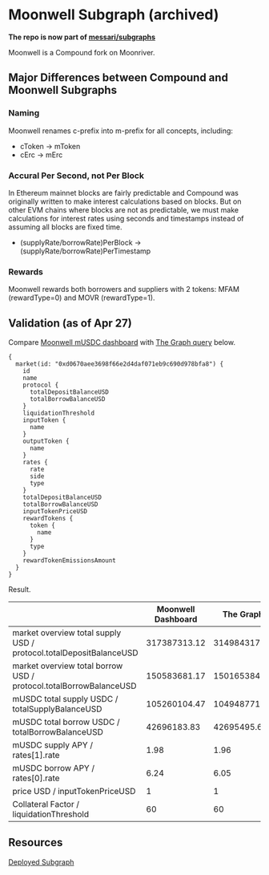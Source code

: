 # Moonwell Subgraph (archived)

**The repo is now part of [messari/subgraphs](https://github.com/messari/subgraphs/tree/master/subgraphs/compound-forks/moonwell)**

Moonwell is a Compound fork on Moonriver.

## Major Differences between Compound and Moonwell Subgraphs

### Naming

Moonwell renames c-prefix into m-prefix for all concepts, including:

- cToken -> mToken
- cErc -> mErc

### Accural Per Second, not Per Block

In Ethereum mainnet blocks are fairly predictable and Compound was originally written to make interest calculations based on blocks. But on other EVM chains where blocks are not as predictable, we must make calculations for interest rates using seconds and timestamps instead of assuming all blocks are fixed time.

- (supplyRate/borrowRate)PerBlock -> (supplyRate/borrowRate)PerTimestamp

### Rewards

Moonwell rewards both borrowers and suppliers with 2 tokens: MFAM (rewardType=0) and MOVR (rewardType=1).

## Validation (as of Apr 27)

Compare [Moonwell mUSDC dashboard](https://moonwell.fi/apollo/USDC) with [The Graph query](https://api.thegraph.com/subgraphs/name/0xbe1/moonwell-subgraph/graphql) below.

```gql
{
  market(id: "0xd0670aee3698f66e2d4daf071eb9c690d978bfa8") {
    id
    name
    protocol {
      totalDepositBalanceUSD
      totalBorrowBalanceUSD
    }
    liquidationThreshold
    inputToken {
      name
    }
    outputToken {
      name
    }
    rates {
      rate
      side
      type
    }
    totalDepositBalanceUSD
    totalBorrowBalanceUSD
    inputTokenPriceUSD
    rewardTokens {
      token {
        name
      }
      type
    }
    rewardTokenEmissionsAmount
  }
}
```

Result.

|                                                                    | Moonwell Dashboard | The Graph    |
| ------------------------------------------------------------------ | ------------------ | ------------ |
| market overview total supply USD / protocol.totalDepositBalanceUSD | 317387313.12       | 314984317.47 |
| market overview total borrow USD / protocol.totalBorrowBalanceUSD  | 150583681.17       | 150165384.57 |
| mUSDC total supply USDC / totalSupplyBalanceUSD                    | 105260104.47       | 104948771.86 |
| mUSDC total borrow USDC / totalBorrowBalanceUSD                    | 42696183.83        | 42695495.63  |
| mUSDC supply APY / rates[1].rate                                   | 1.98               | 1.96         |
| mUSDC borrow APY / rates[0].rate                                   | 6.24               | 6.05         |
| price USD / inputTokenPriceUSD                                     | 1                  | 1            |
| Collateral Factor / liquidationThreshold                           | 60                 | 60           |

## Resources

[Deployed Subgraph](https://thegraph.com/hosted-service/subgraph/0xbe1/moonwell-subgraph)
